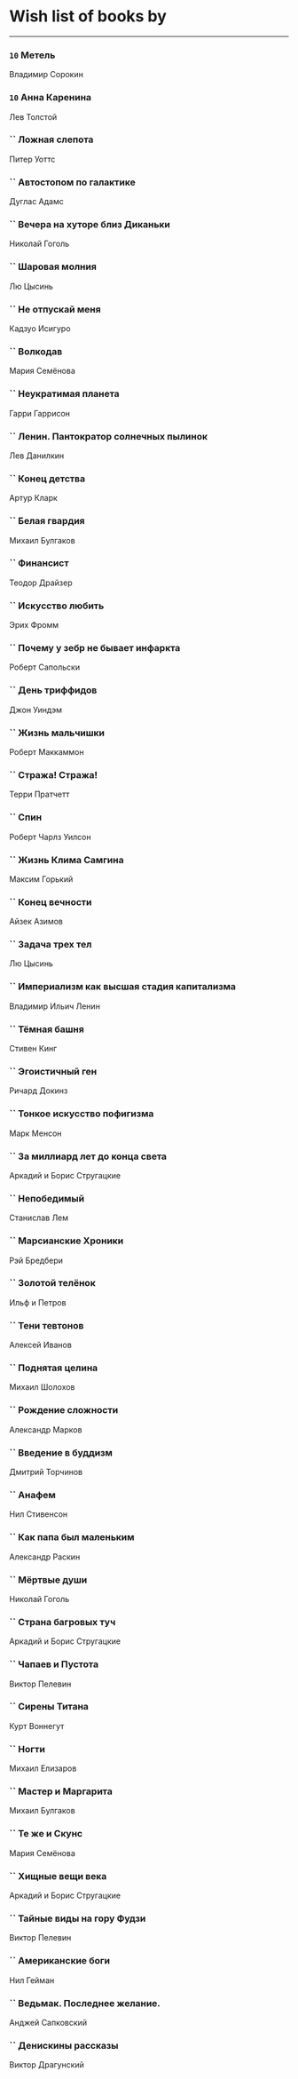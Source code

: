 # Wish list of books by [](https://plus.google.com/u/0/105803270930838059244/)
---

### `10` Метель
Владимир Сорокин

### `10` Анна Каренина
Лев Толстой

### `` Ложная слепота
Питер Уоттс

### `` Автостопом по галактике
Дуглас Адамс

### `` Вечера на хуторе близ Диканьки
Николай Гоголь

### `` Шаровая молния
Лю Цысинь

### `` Не отпускай меня
Кадзуо Исигуро

### `` Волкодав
Мария Семёнова

### `` Неукратимая планета
Гарри Гаррисон

### `` Ленин. Пантократор солнечных пылинок
Лев Данилкин

### `` Конец детства
Артур Кларк

### `` Белая гвардия
Михаил Булгаков

### `` Финансист
Теодор Драйзер

### `` Искусство любить
Эрих Фромм

### `` Почему у зебр не бывает инфаркта
Роберт Сапольски

### `` День триффидов
Джон Уиндэм

### `` Жизнь мальчишки
Роберт Маккаммон

### `` Стража! Стража!
Терри Пратчетт

### `` Спин
Роберт Чарлз Уилсон

### `` Жизнь Клима Самгина
Максим Горький

### `` Конец вечности
Айзек Азимов

### `` Задача трех тел
Лю Цысинь

### `` Империализм как высшая стадия капитализма
Владимир Ильич Ленин

### `` Тёмная башня
Стивен Кинг

### `` Эгоистичный ген
Ричард Докинз

### `` Тонкое искусство пофигизма
Марк Менсон

### `` За миллиард лет до конца света
Аркадий и Борис Стругацкие

### `` Непобедимый
Станислав Лем

### `` Марсианские Хроники
Рэй Бредбери

### `` Золотой телёнок
Ильф и Петров

### `` Тени тевтонов
Алексей Иванов

### `` Поднятая целина
Михаил Шолохов

### `` Рождение сложности
Александр Марков

### `` Введение в буддизм
Дмитрий Торчинов

### `` Анафем
Нил Стивенсон

### `` Как папа был маленьким
Александр Раскин

### `` Мёртвые души
Николай Гоголь

### `` Страна багровых туч
Аркадий и Борис Стругацкие

### `` Чапаев и Пустота
Виктор Пелевин

### `` Сирены Титана
Курт Воннегут

### `` Ногти
Михаил Елизаров

### `` Мастер и Маргарита
Михаил Булгаков

### `` Те же и Скунс
Мария Семёнова

### `` Хищные вещи века
Аркадий и Борис Стругацкие

### `` Тайные виды на гору Фудзи
Виктор Пелевин

### `` Американские боги
Нил Гейман

### `` Ведьмак. Последнее желание.
Анджей Сапковский

### `` Денискины рассказы
Виктор Драгунский


